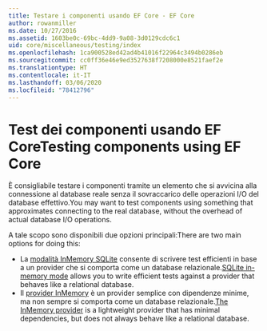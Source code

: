```yaml
---
title: Testare i componenti usando EF Core - EF Core
author: rowanmiller
ms.date: 10/27/2016
ms.assetid: 1603be0c-69bc-4dd9-9a08-3d0129cdc6c1
uid: core/miscellaneous/testing/index
ms.openlocfilehash: 1ca900528ed42ad4b41016f22964c3494b0286eb
ms.sourcegitcommit: cc0ff36e46e9ed3527638f7208000e8521faef2e
ms.translationtype: HT
ms.contentlocale: it-IT
ms.lasthandoff: 03/06/2020
ms.locfileid: "78412796"
---
```

# <a name="testing-components-using-ef-core"></a><span data-ttu-id="3370f-102">Test dei componenti usando EF Core</span><span class="sxs-lookup"><span data-stu-id="3370f-102">Testing components using EF Core</span></span>

<span data-ttu-id="3370f-103">È consigliabile testare i componenti tramite un elemento che si avvicina alla connessione al database reale senza il sovraccarico delle operazioni I/O del database effettivo.</span><span class="sxs-lookup"><span data-stu-id="3370f-103">You may want to test components using something that approximates connecting to the real database, without the overhead of actual database I/O operations.</span></span>

<span data-ttu-id="3370f-104">A tale scopo sono disponibili due opzioni principali:</span><span class="sxs-lookup"><span data-stu-id="3370f-104">There are two main options for doing this:</span></span>

* <span data-ttu-id="3370f-105">La [modalità InMemory SQLite](sqlite.md) consente di scrivere test efficienti in base a un provider che si comporta come un database relazionale.</span><span class="sxs-lookup"><span data-stu-id="3370f-105">[SQLite in-memory mode](sqlite.md) allows you to write efficient tests against a provider that behaves like a relational database.</span></span>
* <span data-ttu-id="3370f-106">Il [provider InMemory](in-memory.md) è un provider semplice con dipendenze minime, ma non sempre si comporta come un database relazionale.</span><span class="sxs-lookup"><span data-stu-id="3370f-106">[The InMemory provider](in-memory.md) is a lightweight provider that has minimal dependencies, but does not always behave like a relational database.</span></span>
